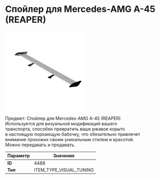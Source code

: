 # Спойлер для Mercedes-AMG A-45 (REAPER)

![Item Image](../img/4488.webp?raw=true)

Предмет: Спойлер для Mercedes-AMG A-45 (REAPER)<br>Используется для визуальной модификаций вашего<br>транспорта, способен превратить ваше ржавое корыто<br>в настоящую порхающую бабочку, что обязательно привлечет<br>внимание прохожих своим уникальным стилем и красотой.<br>Можно передавать и продавать.


| Параметр | Значение |
|----------|----------|
| **ID** | 4488 |
| **Тип** | ITEM_TYPE_VISUAL_TUNING |

